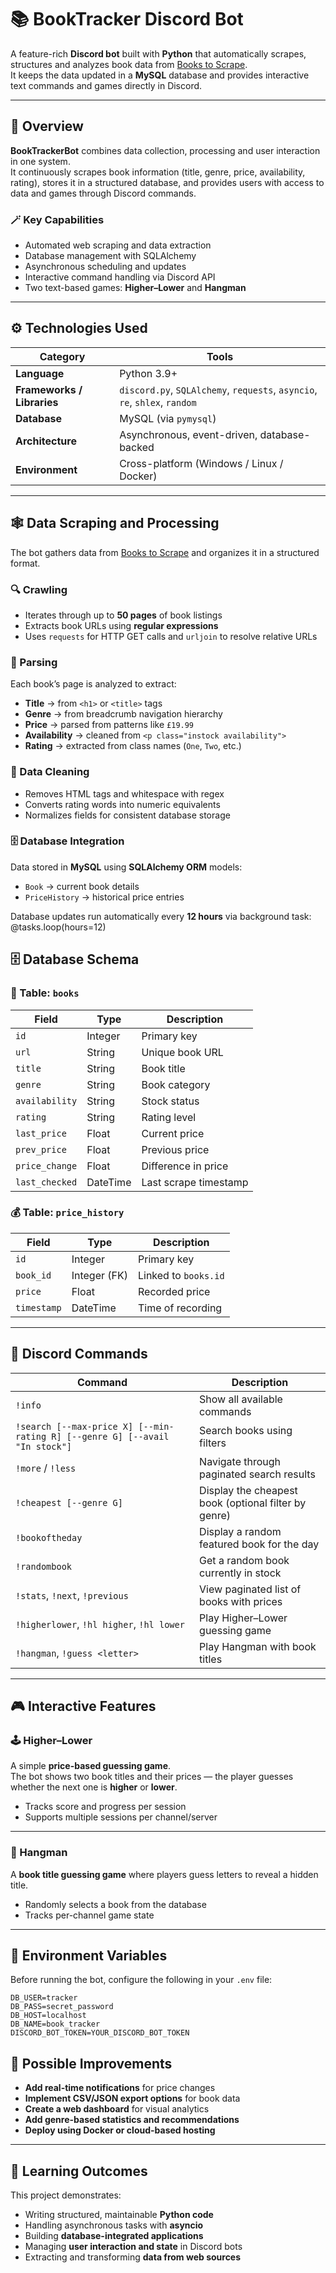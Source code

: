 # 📚 BookTracker Discord Bot

A feature-rich **Discord bot** built with **Python** that automatically scrapes, structures and analyzes book data from [Books to Scrape](http://books.toscrape.com/).  
It keeps the data updated in a **MySQL** database and provides interactive text commands and games directly in Discord.

---

## 🧠 Overview

**BookTrackerBot** combines data collection, processing and user interaction in one system.  
It continuously scrapes book information (title, genre, price, availability, rating), stores it in a structured database, and provides users with access to data and games through Discord commands.

### 🪄 Key Capabilities
- Automated web scraping and data extraction  
- Database management with SQLAlchemy  
- Asynchronous scheduling and updates  
- Interactive command handling via Discord API  
- Two text-based games: **Higher–Lower** and **Hangman**

---

## ⚙️ Technologies Used

| Category | Tools |
|-----------|-------|
| **Language** | Python 3.9+ |
| **Frameworks / Libraries** | `discord.py`, `SQLAlchemy`, `requests`, `asyncio`, `re`, `shlex`, `random` |
| **Database** | MySQL (via `pymysql`) |
| **Architecture** | Asynchronous, event-driven, database-backed |
| **Environment** | Cross-platform (Windows / Linux / Docker) |

---

## 🕸️ Data Scraping and Processing

The bot gathers data from [Books to Scrape](http://books.toscrape.com/) and organizes it in a structured format.

### 🔍 Crawling
- Iterates through up to **50 pages** of book listings  
- Extracts book URLs using **regular expressions**  
- Uses `requests` for HTTP GET calls and `urljoin` to resolve relative URLs  

### 🧩 Parsing
Each book’s page is analyzed to extract:
- **Title** → from `<h1>` or `<title>` tags  
- **Genre** → from breadcrumb navigation hierarchy  
- **Price** → parsed from patterns like `£19.99`  
- **Availability** → cleaned from `<p class="instock availability">`  
- **Rating** → extracted from class names (`One`, `Two`, etc.)  

### 🧹 Data Cleaning
- Removes HTML tags and whitespace with regex  
- Converts rating words into numeric equivalents  
- Normalizes fields for consistent database storage  

### 🗄️ Database Integration
Data stored in **MySQL** using **SQLAlchemy ORM** models:
- `Book` → current book details  
- `PriceHistory` → historical price entries  

Database updates run automatically every **12 hours** via background task: @tasks.loop(hours=12)

## 🗄️ Database Schema

### 📘 Table: `books`
| Field | Type | Description |
|-------|------|-------------|
| `id` | Integer | Primary key |
| `url` | String | Unique book URL |
| `title` | String | Book title |
| `genre` | String | Book category |
| `availability` | String | Stock status |
| `rating` | String | Rating level |
| `last_price` | Float | Current price |
| `prev_price` | Float | Previous price |
| `price_change` | Float | Difference in price |
| `last_checked` | DateTime | Last scrape timestamp |

### 💰 Table: `price_history`
| Field | Type | Description |
|-------|------|-------------|
| `id` | Integer | Primary key |
| `book_id` | Integer (FK) | Linked to `books.id` |
| `price` | Float | Recorded price |
| `timestamp` | DateTime | Time of recording |

---

## 💬 Discord Commands

| Command | Description |
|----------|--------------|
| `!info` | Show all available commands |
| `!search [--max-price X] [--min-rating R] [--genre G] [--avail "In stock"]` | Search books using filters |
| `!more` / `!less` | Navigate through paginated search results |
| `!cheapest [--genre G]` | Display the cheapest book (optional filter by genre) |
| `!bookoftheday` | Display a random featured book for the day |
| `!randombook` | Get a random book currently in stock |
| `!stats`, `!next`, `!previous` | View paginated list of books with prices |
| `!higherlower`, `!hl higher`, `!hl lower` | Play Higher–Lower guessing game |
| `!hangman`, `!guess <letter>` | Play Hangman with book titles |

---

## 🎮 Interactive Features

### 🕹️ Higher–Lower

A simple **price-based guessing game**.  
The bot shows two book titles and their prices — the player guesses whether the next one is **higher** or **lower**.

- Tracks score and progress per session  
- Supports multiple sessions per channel/server  

---

### 🔡 Hangman

A **book title guessing game** where players guess letters to reveal a hidden title.

- Randomly selects a book from the database  
- Tracks per-channel game state  

---

## 🔑 Environment Variables

Before running the bot, configure the following in your `.env` file:

```env
DB_USER=tracker
DB_PASS=secret_password
DB_HOST=localhost
DB_NAME=book_tracker
DISCORD_BOT_TOKEN=YOUR_DISCORD_BOT_TOKEN
```

## 🚀 Possible Improvements

- **Add real-time notifications** for price changes  
- **Implement CSV/JSON export options** for book data  
- **Create a web dashboard** for visual analytics  
- **Add genre-based statistics and recommendations**  
- **Deploy using Docker or cloud-based hosting**

---

## 🧾 Learning Outcomes

This project demonstrates:

- Writing structured, maintainable **Python code**  
- Handling asynchronous tasks with **asyncio**  
- Building **database-integrated applications**  
- Managing **user interaction and state** in Discord bots  
- Extracting and transforming **data from web sources**

